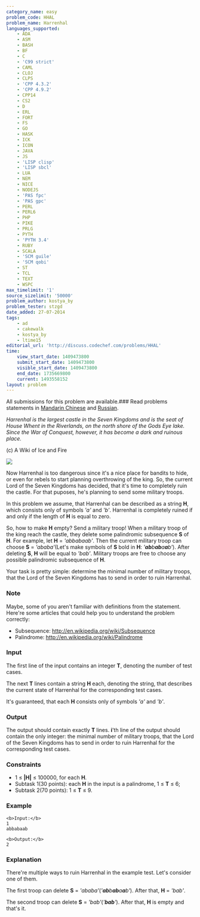 ```yaml
---
category_name: easy
problem_code: HHAL
problem_name: Harrenhal
languages_supported:
    - ADA
    - ASM
    - BASH
    - BF
    - C
    - 'C99 strict'
    - CAML
    - CLOJ
    - CLPS
    - 'CPP 4.3.2'
    - 'CPP 4.9.2'
    - CPP14
    - CS2
    - D
    - ERL
    - FORT
    - FS
    - GO
    - HASK
    - ICK
    - ICON
    - JAVA
    - JS
    - 'LISP clisp'
    - 'LISP sbcl'
    - LUA
    - NEM
    - NICE
    - NODEJS
    - 'PAS fpc'
    - 'PAS gpc'
    - PERL
    - PERL6
    - PHP
    - PIKE
    - PRLG
    - PYTH
    - 'PYTH 3.4'
    - RUBY
    - SCALA
    - 'SCM guile'
    - 'SCM qobi'
    - ST
    - TCL
    - TEXT
    - WSPC
max_timelimit: '1'
source_sizelimit: '50000'
problem_author: kostya_by
problem_tester: stzgd
date_added: 27-07-2014
tags:
    - ad
    - cakewalk
    - kostya_by
    - ltime15
editorial_url: 'http://discuss.codechef.com/problems/HHAL'
time:
    view_start_date: 1409473800
    submit_start_date: 1409473800
    visible_start_date: 1409473800
    end_date: 1735669800
    current: 1493558152
layout: problem
---
```

All submissions for this problem are available.###  Read problems statements in [Mandarin Chinese](http://www.codechef.com/download/translated/LTIME15/mandarin/HHAL.pdf) and [Russian](http://www.codechef.com/download/translated/LTIME15/russian/HHAL.pdf).

_Harrenhal is the largest castle in the Seven Kingdoms and is the seat of House Whent in the Riverlands, on the north shore of the Gods Eye lake. Since the War of Conquest, however, it has become a dark and ruinous place._

(c) A Wiki of Ice and Fire

![](/download/extimages/222e62c80f133b6570391157b2329a24.jpg)

Now Harrenhal is too dangerous since it's a nice place for bandits to hide, or even for rebels to start planning overthrowing of the king. So, the current Lord of the Seven Kingdoms has decided, that it's time to completely ruin the castle. For that puposes, he's planning to send some military troops.

In this problem we assume, that Harrenhal can be described as a string **H**, which consists only of symbols _'a'_ and _'b'_. Harrenhal is completely ruined if and only if the length of **H** is equal to zero.

So, how to make **H** empty? Send a military troop! When a military troop of the king reach the castle, they delete some palindromic subsequence **S** of **H**. For example, let **H** = _'abbabaab'_. Then the current military troop can choose **S** = _'ababa'_(Let's make symbols of **S** bold in **H**: _'**ab**b**ab**a**a**b'_). After deleting **S**, **H** will be equal to _'bab'_. Military troops are free to choose any possible palindromic subsequence of **H**.

Your task is pretty simple: determine the minimal number of military troops, that the Lord of the Seven Kingdoms has to send in order to ruin Harrenhal.

### Note

Maybe, some of you aren't familiar with definitions from the statement. Here're some articles that could help you to understand the problem correctly:

- Subsequence: <http://en.wikipedia.org/wiki/Subsequence>
- Palindrome: <http://en.wikipedia.org/wiki/Palindrome>

### Input

The first line of the input contains an integer **T**, denoting the number of test cases.

The next **T** lines contain a string **H** each, denoting the string, that describes the current state of Harrenhal for the corresponding test cases.

It's guaranteed, that each **H** consists only of symbols _'a'_ and _'b'_.

### Output

The output should contain exactly **T** lines. **i**'th line of the output should contain the only integer: the minimal number of military troops, that the Lord of the Seven Kingdoms has to send in order to ruin Harrenhal for the corresponding test cases.

### Constraints

- 1 ≤ **|H|** ≤ 100000, for each **H**.
- Subtask 1(30 points): each **H** in the input is a palindrome, 1 ≤ **T** ≤ 6;
- Subtask 2(70 points): 1 ≤ **T** ≤ 9.

### Example

```
<b>Input:</b>
1
abbabaab

<b>Output:</b>
2

```
### Explanation

There're multiple ways to ruin Harrenhal in the example test. Let's consider one of them.

The first troop can delete **S** = _'ababa'_(_'**ab**b**ab**a**a**b'_). After that, **H** = _'bab'_.

The second troop can delete **S** = _'bab'_(_'**bab**'_). After that, **H** is empty and that's it.